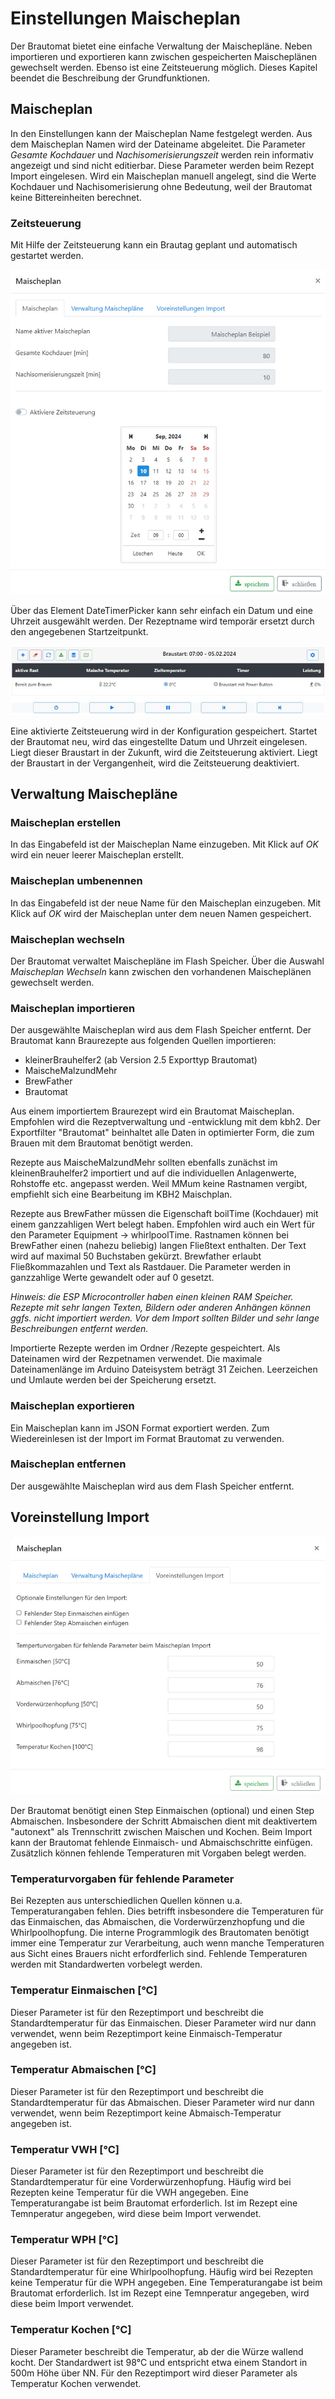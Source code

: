 # Einstellungen Maischeplan

Der Brautomat bietet eine einfache Verwaltung der Maischepläne. Neben importieren und exportieren kann zwischen gespeicherten Maischeplänen gewechselt werden. Ebenso ist eine Zeitsteuerung möglich. Dieses Kapitel beendet die Beschreibung der Grundfunktionen.

## Maischeplan

In den Einstellungen kann der Maischeplan Name festgelegt werden. Aus dem Maischeplan Namen wird der Dateiname abgeleitet. Die Parameter *Gesamte Kochdauer* und *Nachisomerisierungszeit* werden rein informativ angezeigt und sind nicht editierbar. Diese Parameter werden beim Rezept Import eingelesen. Wird ein Maischeplan manuell angelegt, sind die Werte Kochdauer und Nachisomerisierung ohne Bedeutung, weil der Brautomat keine Bittereinheiten berechnet.

### Zeitsteuerung

Mit Hilfe der Zeitsteuerung kann ein Brautag geplant und automatisch gestartet werden.

![Zeitsteuerung](/docs/img/Zeitsteuerung.jpg)

Über das Element DateTimerPicker kann sehr einfach ein Datum und eine Uhrzeit ausgewählt werden. Der Rezeptname wird temporär ersetzt durch den angegebenen Startzeitpunkt.

![Zeitsteuerung](/docs/img/Zeitsteuerung2.jpg)

Eine aktivierte Zeitsteuerung wird in der Konfiguration gespeichert. Startet der Brautomat neu, wird das eingestellte Datum und Uhrzeit eingelesen. Liegt dieser Braustart in der Zukunft, wird die Zeitsteuerung aktiviert. Liegt der Braustart in der Vergangenheit, wird die Zeitsteuerung deaktiviert.

## Verwaltung Maischepläne

### Maischeplan erstellen

In das Eingabefeld ist der Maischeplan Name einzugeben. Mit Klick auf *OK* wird ein neuer leerer Maischeplan erstellt.

### Maischeplan umbenennen

In das Eingabefeld ist der neue Name für den Maischeplan einzugeben. Mit Klick auf *OK* wird der Maischeplan unter dem neuen Namen gespeichert.

### Maischeplan wechseln

Der Brautomat verwaltet Maischepläne im Flash Speicher. Über die Auswahl *Maischeplan Wechseln* kann zwischen den vorhandenen Maischeplänen gewechselt werden.

### Maischeplan importieren

Der ausgewählte Maischeplan wird aus dem Flash Speicher entfernt.
Der Brautomat kann Braurezepte aus folgenden Quellen importieren:

* kleinerBrauhelfer2 (ab Version 2.5 Exporttyp Brautomat)
* MaischeMalzundMehr
* BrewFather
* Brautomat

Aus einem importiertem Braurezept wird ein Brautomat Maischeplan. Empfohlen wird die Rezeptverwaltung und -entwicklung mit dem kbh2. Der Exportfilter "Brautomat" beinhaltet alle Daten in optimierter Form, die zum Brauen mit dem Brautomat benötigt werden.

Rezepte aus MaischeMalzundMehr sollten ebenfalls zunächst im kleinenBrauhelfer2 importiert und auf die individuellen Anlagenwerte, Rohstoffe etc. angepasst werden. Weil MMum keine Rastnamen vergibt, empfiehlt sich eine Bearbeitung im KBH2 Maischplan.

Rezepte aus BrewFather müssen die Eigenschaft boilTime (Kochdauer) mit einem ganzzahligen Wert belegt haben. Empfohlen wird auch ein Wert für den Parameter Equipment -> whirlpoolTime. Rastnamen können bei BrewFather einen (nahezu beliebig) langen Fließtext enthalten. Der Text wird auf maximal 50 Buchstaben gekürzt. Brewfather erlaubt Fließkommazahlen und Text als Rastdauer. Die Parameter werden in ganzzahlige Werte gewandelt oder auf 0 gesetzt.

*Hinweis: die ESP Microcontroller haben einen kleinen RAM Speicher. Rezepte mit sehr langen Texten, Bildern oder anderen Anhängen können ggfs. nicht importiert werden. Vor dem Import sollten Bilder und sehr lange Beschreibungen entfernt werden.*

Importierte Rezepte werden im Ordner /Rezepte gespeichtert. Als Dateinamen wird der Rezpetnamen verwendet. Die maximale Dateinamenlänge im Arduino Dateisystem beträgt 31 Zeichen. Leerzeichen und Umlaute werden bei der Speicherung ersetzt.

### Maischeplan exportieren

Ein Maischeplan kann im JSON Format exportiert werden. Zum Wiedereinlesen ist der Import im Format Brautomat zu verwenden.

### Maischeplan entfernen

Der ausgewählte Maischeplan wird aus dem Flash Speicher entfernt.

## Voreinstellung Import

![Voreinstellung Import](/docs/img/voreinstellung_import.jpg)

Der Brautomat benötigt einen Step Einmaischen (optional) und einen Step Abmaischen. Insbesondere der Schritt Abmaischen dient mit deaktivertem "autonext" als Trennschritt zwischen Maischen und Kochen. Beim Import kann der Brautomat fehlende Einmaisch- und Abmaischschritte einfügen. Zusätzlich können fehlende Temperaturen mit Vorgaben belegt werden.

### Temperaturvorgaben für fehlende Parameter

Bei Rezepten aus unterschiedlichen Quellen können u.a. Temperaturangaben fehlen. Dies betrifft insbesondere die Temperaturen für das Einmaischen, das Abmaischen, die Vorderwürzenzhopfung und die Whirlpoolhopfung. Die interne Programmlogik des Brautomaten benötigt immer eine Temperatur zur Verarbeitung, auch wenn manche Temperaturen aus Sicht eines Brauers nicht erfordferlich sind. Fehlende Temperaturen werden mit Standardwerten vorbelegt werden.

### Temperatur Einmaischen [°C]

Dieser Parameter ist für den Rezeptimport und beschreibt die Standardtemperatur für das Einmaischen. Dieser Parameter wird nur dann verwendet, wenn beim Rezeptimport keine Einmaisch-Temperatur angegeben ist.

### Temperatur Abmaischen [°C]

Dieser Parameter ist für den Rezeptimport und beschreibt die Standardtemperatur für das Abmaischen. Dieser Parameter wird nur dann verwendet, wenn beim Rezeptimport keine Abmaisch-Temperatur angegeben ist.

### Temperatur VWH [°C]

Dieser Parameter ist für den Rezeptimport und beschreibt die Standardtemperatur für eine Vorderwürzenhopfung. Häufig wird bei Rezepten keine Temperatur für die VWH angegeben. Eine Temperaturangabe ist beim Brautomat erforderlich. Ist im Rezept eine Temnperatur angegeben, wird diese beim Import verwendet.

### Temperatur WPH [°C]

Dieser Parameter ist für den Rezeptimport und beschreibt die Standardtemperatur für eine Whirlpoolhopfung. Häufig wird bei Rezepten keine Temperatur für die WPH angegeben. Eine Temperaturangabe ist beim Brautomat erforderlich. Ist im Rezept eine Temnperatur angegeben, wird diese beim Import verwendet.

### Temperatur Kochen [°C]

Dieser Parameter beschreibt die Temperatur, ab der die Würze wallend kocht. Der Standardwert ist 98°C und entspricht etwa einem Standort in 500m Höhe über NN. Für den Rezeptimport wird dieser Parameter als Temperatur Kochen verwendet.
